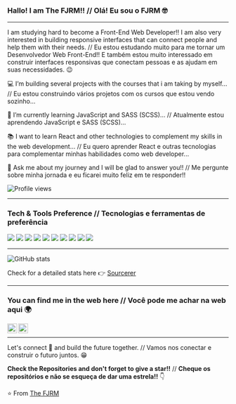 ### Hallo! I am The FJRM!! // Olá! Eu sou o FJRM 🤓

---

I am studying hard to become a Front-End Web Developer!! I am also very interested in building responsive interfaces that can connect people and help them with their needs. // Eu estou estudando muito para me tornar um Desenvolvedor Web Front-End!! E também estou muito interessado em construir interfaces responsivas que conectam pessoas e as ajudam em suas necessidades. :wink:
 
 💻 I’m building several projects with the courses that i am taking by myself... // Eu estou construindo vários projetos com os cursos que estou vendo sozinho...
 
 🌱 I’m currently learning JavaScript and SASS (SCSS)... // Atualmente estou aprendendo JavaScript e SASS (SCSS)...
 
 :books: I want to learn React and other technologies to complement my skills in the web development... // Eu quero aprender React e outras tecnologias para complementar minhas habilidades como web developer...
 
 💬 Ask me about my journey and I will be glad to answer you!! // Me pergunte sobre minha jornada e eu ficarei muito feliz em te responder!!


![Profile views](https://gpvc.arturio.dev/thefjrm)

---


### Tech & Tools Preference // Tecnologias e ferramentas de preferência

<img src = "https://img.shields.io/badge/-HTML5-E34F26?style=flat&logo=html5&logoColor=white"> <img src = "https://img.shields.io/badge/-CSS3-1572B6?style=flat&logo=css3&logoColor=white">
<img src="https://img.shields.io/badge/-Bootstrap-563D7C?style=flat&logo=bootstrap&logoColor=white">
<img src="https://img.shields.io/badge/-JavaScript-eed718?style=flat&logo=javascript&logoColor=ffffff">
<img src="https://img.shields.io/badge/-Sass-cc6699?style=flat&logo=sass&logoColor=ffffff">
<img src="https://img.shields.io/badge/-React-000000?style=flat&logo=react&logoColor=00c8ff">
<img src="http://img.shields.io/badge/-Git-F1502F?style=flat&logo=git&logoColor=FFFFFF">
<img src="http://img.shields.io/badge/-Github-000000?style=flat&logo=github&logoColor=FFFFFF">
<img src="http://img.shields.io/badge/-VS%20Code-007ACC?style=flat&logo=visual%20studio%20code&logoColor=white">
<img src="http://img.shields.io/badge/-Netlify-black?style=flat&logo=netlify&logoColor=white">

---

![GitHub stats](https://github-readme-stats.vercel.app/api?username=thefjrm&show_icons=true&hide_border=true)

Check for a detailed stats here :point_right: [Sourcerer](https://sourcerer.io/thefjrm)

---


### You can find me in the web here // Você pode me achar na web aqui 🌍
[<img align="left" alt="The FJRM | LinkedIn" width="22px" src="https://cdn.jsdelivr.net/npm/simple-icons@v3/icons/linkedin.svg" />][linkedin]
[<img align="left" alt="The FJRM | Instagram" width="22px" src="https://cdn.jsdelivr.net/npm/simple-icons@v3/icons/instagram.svg" />][instagram]

<br/>

---

Let's connect 👨 and build the future together. // Vamos nos conectar e construir o futuro juntos. 😁

**Check the Repositories and don't forget to give a star!!** // **Cheque os repositórios e não se esqueça de dar uma estrela!!** 👇

:star: From [The FJRM](https://github.com/thefjrm)

[instagram]: https://www.instagram.com/thefjrm/
[linkedin]: https://www.linkedin.com/in/thefjrm/
